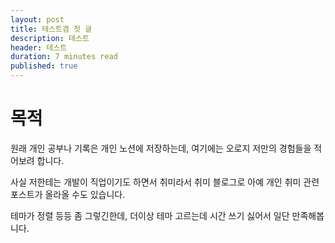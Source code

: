 ```yaml
---
layout: post
title: 테스트겸 첫 글
description: 테스트
header: 테스트
duration: 7 minutes read
published: true
---
```


# 목적

원래 개인 공부나 기록은 개인 노션에 저장하는데, 여기에는 오로지 저만의 경험들을 적어보려 합니다.

사실 저한테는 개발이 직업이기도 하면서 취미라서 취미 블로그로 아예 개인 취미 관련 포스트가 올라올 수도 있습니다.

테마가 정렬 등등 좀 그렇긴한데, 더이상 테마 고르는데 시간 쓰기 싫어서 일단 만족해봅니다.